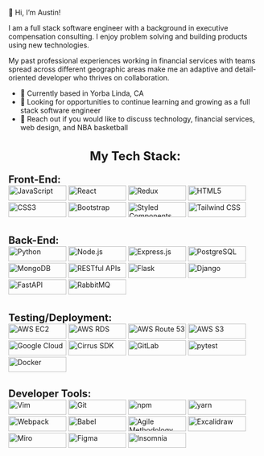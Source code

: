 👋 Hi, I’m Austin!

I am a full stack software engineer with a background in executive compensation consulting. I enjoy problem solving and building products using new technologies. 

My past professional experiences working in financial services with teams spread across different geographic areas make me an adaptive and detail-oriented developer who thrives on collaboration.

- 📍 Currently based in Yorba Linda, CA
- 🌱 Looking for opportunities to continue learning and growing as a full stack software engineer
- 💬 Reach out if you would like to discuss technology, financial services, web design, and NBA basketball


<h2 align="center" style="font-size: 24px;">My Tech Stack:</h2>
<p align="center">

  <strong style="font-size: 20px;">Front-End:</strong><br>
  <img src="https://img.shields.io/badge/JavaScript-F7DF1C?style=flat&logo=javascript&logoColor=black" alt="JavaScript" style="width: 115px; height: 30px;"/>
  <img src="https://img.shields.io/badge/React-61DAFB?style=flat&logo=react&logoColor=black" alt="React" style="width: 115px; height: 30px;"/>
  <img src="https://img.shields.io/badge/Redux-764ABC?style=flat&logo=redux&logoColor=white" alt="Redux" style="width: 115px; height: 30px;"/>
  <img src="https://img.shields.io/badge/HTML5-E34F26?style=flat&logo=html5&logoColor=white" alt="HTML5" style="width: 115px; height: 30px;"/>
  <img src="https://img.shields.io/badge/CSS3-1572B6?style=flat&logo=css3&logoColor=white" alt="CSS3" style="width: 115px; height: 30px;"/>
  <img src="https://img.shields.io/badge/Bootstrap-563D7C?style=flat&logo=bootstrap&logoColor=white" alt="Bootstrap" style="width: 115px; height: 30px;"/>
  <img src="https://img.shields.io/badge/Styled_Components-db7093?style=flat&logo=styled-components&logoColor=white" alt="Styled Components" style="width: 115px; height: 30px;"/>
  <img src="https://img.shields.io/badge/Tailwind_CSS-06B6D4?style=flat&logo=tailwindcss&logoColor=white" alt="Tailwind CSS" style="width: 115px; height: 30px;"/><br><br>

  <strong style="font-size: 20px;">Back-End:</strong><br>
  <img src="https://img.shields.io/badge/Python-3776AB?style=flat&logo=python&logoColor=white" alt="Python" style="width: 115px; height: 30px;"/>
  <img src="https://img.shields.io/badge/Node.js-339933?style=flat&logo=node.js&logoColor=white" alt="Node.js" style="width: 115px; height: 30px;"/>
  <img src="https://img.shields.io/badge/Express.js-000000?style=flat&logo=express&logoColor=white" alt="Express.js" style="width: 115px; height: 30px;"/>
  <img src="https://img.shields.io/badge/PostgreSQL-4169E1?style=flat&logo=postgresql&logoColor=white" alt="PostgreSQL" style="width: 115px; height: 30px;"/>
  <img src="https://img.shields.io/badge/MongoDB-47A248?style=flat&logo=mongodb&logoColor=white" alt="MongoDB" style="width: 115px; height: 30px;"/>
  <img src="https://img.shields.io/badge/RESTful_APIs-00A86B?style=flat&logo=api&logoColor=white" alt="RESTful APIs" style="width: 115px; height: 30px;"/>
  <img src="https://img.shields.io/badge/Flask-000000?style=flat&logo=flask&logoColor=white" alt="Flask" style="width: 115px; height: 30px;"/>
  <img src="https://img.shields.io/badge/Django-092E20?style=flat&logo=django&logoColor=white" alt="Django" style="width: 115px; height: 30px;"/>
  <img src="https://img.shields.io/badge/FastAPI-009688?style=flat&logo=fastapi&logoColor=white" alt="FastAPI" style="width: 115px; height: 30px;"/>
  <img src="https://img.shields.io/badge/RabbitMQ-FF6600?style=flat&logo=rabbitmq&logoColor=white" alt="RabbitMQ" style="width: 115px; height: 30px;"/><br><br>

  <strong style="font-size: 20px;">Testing/Deployment:</strong><br>
  <img src="https://img.shields.io/badge/AWS_EC2-232F3E?style=flat&logo=amazon-aws&logoColor=white" alt="AWS EC2" style="width: 115px; height: 30px;"/>
  <img src="https://img.shields.io/badge/AWS_RDS-527FFF?style=flat&logo=amazon-aws&logoColor=white" alt="AWS RDS" style="width: 115px; height: 30px;"/>
  <img src="https://img.shields.io/badge/AWS_Route_53-FF9900?style=flat&logo=amazon-aws&logoColor=white" alt="AWS Route 53" style="width: 115px; height: 30px;"/>
  <img src="https://img.shields.io/badge/AWS_S3-569A31?style=flat&logo=amazon-aws&logoColor=white" alt="AWS S3" style="width: 115px; height: 30px;"/>
  <img src="https://img.shields.io/badge/Google_Cloud-4285F4?style=flat&logo=google-cloud&logoColor=white" alt="Google Cloud" style="width: 115px; height: 30px;"/>
  <img src="https://img.shields.io/badge/Cirrus_SDK-FF5722?style=flat&logo=cirrus&logoColor=white" alt="Cirrus SDK" style="width: 115px; height: 30px;"/>
  <img src="https://img.shields.io/badge/GitLab-FC6D26?style=flat&logo=gitlab&logoColor=white" alt="GitLab" style="width: 115px; height: 30px;"/>
  <img src="https://img.shields.io/badge/pytest-0A0A0A?style=flat&logo=pytest&logoColor=white" alt="pytest" style="width: 115px; height: 30px;"/>
  <img src="https://img.shields.io/badge/Docker-2496ED?style=flat&logo=docker&logoColor=white" alt="Docker" style="width: 115px; height: 30px;"/><br><br>

  <strong style="font-size: 20px;">Developer Tools:</strong><br>
  <img src="https://img.shields.io/badge/Vim-019733?style=flat&logo=vim&logoColor=white" alt="Vim" style="width: 115px; height: 30px;"/>
  <img src="https://img.shields.io/badge/Git-F05032?style=flat&logo=git&logoColor=white" alt="Git" style="width: 115px; height: 30px;"/>
  <img src="https://img.shields.io/badge/npm-CB3837?style=flat&logo=npm&logoColor=white" alt="npm" style="width: 115px; height: 30px;"/>
  <img src="https://img.shields.io/badge/yarn-2C8EBB?style=flat&logo=yarn&logoColor=white" alt="yarn" style="width: 115px; height: 30px;"/>
  <img src="https://img.shields.io/badge/Webpack-8DD6F9?style=flat&logo=webpack&logoColor=black" alt="Webpack" style="width: 115px; height: 30px;"/>
  <img src="https://img.shields.io/badge/Babel-F9DC3E?style=flat&logo=babel&logoColor=black" alt="Babel" style="width: 115px; height: 30px;"/>
  <img src="https://img.shields.io/badge/Agile_Methodology-00B4CC?style=flat&logo=agile&logoColor=white" alt="Agile Methodology" style="width: 115px; height: 30px;"/>
  <img src="https://img.shields.io/badge/Excalidraw-FFB700?style=flat&logo=excalidraw&logoColor=black" alt="Excalidraw" style="width: 115px; height: 30px;"/>
  <img src="https://img.shields.io/badge/Miro-F3C300?style=flat&logo=miro&logoColor=white" alt="Miro" style="width: 115px; height: 30px;"/>
  <img src="https://img.shields.io/badge/Figma-F24E1E?style=flat&logo=figma&logoColor=white" alt="Figma" style="width: 115px; height: 30px;"/>
  <img src="https://img.shields.io/badge/Insomnia-5849BE?style=flat&logo=insomnia&logoColor=white" alt="Insomnia" style="width: 115px; height: 30px;"/>
</p>
<!---
austintkim/austintkim is a ✨ special ✨ repository because its `README.md` (this file) appears on your GitHub profile.
You can click the Preview link to take a look at your changes.
--->
